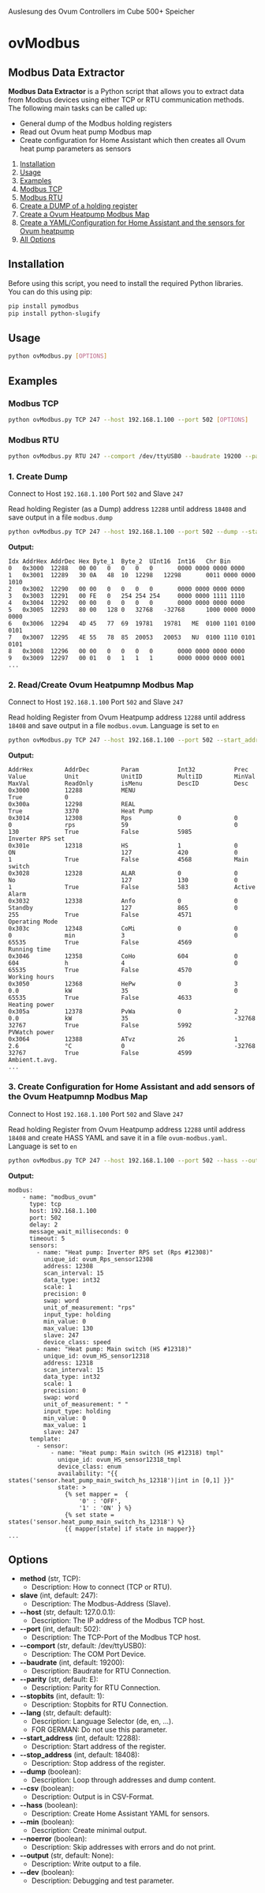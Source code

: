 Auslesung des Ovum Controllers im Cube 500+ Speicher



# ovModbus
## Modbus Data Extractor

**Modbus Data Extractor** is a Python script that allows you to extract data from Modbus devices using either TCP or RTU communication methods. 
The following main tasks can be called up:
- General dump of the Modbus holding registers
- Read out Ovum heat pump Modbus map
- Create configuration for Home Assistant which then creates all Ovum heat pump parameters as sensors

1. [Installation](#installation)
2. [Usage](#usage)
3. [Examples](#examples)
4. [Modbus TCP](#modbustcp)
5. [Modbus RTU](#modbusrtu)
6. [Create a DUMP of a holding register](#dump)
7. [Create a Ovum Heatpump Modbus Map](#ovummap)
8. [Create a YAML/Configuration for Home Assistant and the sensors for Ovum heatpump](#hass)
9. [All Options](#options)

## Installation
<a name="installation"></a>

Before using this script, you need to install the required Python libraries. You can do this using pip:

```bash
pip install pymodbus
pip install python-slugify
```

## Usage
<a name="usage"></a>

```bash
python ovModbus.py [OPTIONS]
```
## Examples
<a name="examples"></a>
### Modbus TCP
<a name="modbustcp"></a>
```bash
python ovModbus.py TCP 247 --host 192.168.1.100 --port 502 [OPTIONS]
```

### Modbus RTU
<a name="modbusrtu"></a>
```bash
python ovModbus.py RTU 247 --comport /dev/ttyUSB0 --baudrate 19200 --parity E --stopbits 1 [OPTIONS]
```

### 1. Create Dump
<a name="dump"></a>
Connect to Host ```192.168.1.100``` Port ```502``` and Slave ```247```

Read holding Register (as a Dump) address ```12288``` until address ```18408``` and save output in a file ```modbus.dump```
```bash
python ovModbus.py TCP 247 --host 192.168.1.100 --port 502 --dump --start_address 12288 --stop_address 18408 --output modbus.dump
```
**Output:**
```
Idx	AddrHex	AddrDec	Hex	Byte_1	Byte_2	UInt16	Int16	Chr	Bin
0	0x3000	12288	00 00	0	0	0	0		0000 0000 0000 0000
1	0x3001	12289	30 0A	48	10	12298	12298		0011 0000 0000 1010
2	0x3002	12290	00 00	0	0	0	0		0000 0000 0000 0000
3	0x3003	12291	00 FE	0	254	254	254		0000 0000 1111 1110
4	0x3004	12292	00 00	0	0	0	0		0000 0000 0000 0000
5	0x3005	12293	80 00	128	0	32768	-32768		1000 0000 0000 0000
6	0x3006	12294	4D 45	77	69	19781	19781	ME	0100 1101 0100 0101
7	0x3007	12295	4E 55	78	85	20053	20053	NU	0100 1110 0101 0101
8	0x3008	12296	00 00	0	0	0	0		0000 0000 0000 0000
9	0x3009	12297	00 01	0	1	1	1		0000 0000 0000 0001
...
```

### 2. Read/Create Ovum Heatpumnp Modbus Map
<a name="ovummap"></a>
Connect to Host ```192.168.1.100``` Port ```502``` and Slave ```247```

Read holding Register from Ovum Heatpump address ```12288``` until address ```18408``` and save output in a file ```modbus.ovum```. Language is set to ```en```

```bash
python ovModbus.py TCP 247 --host 192.168.1.100 --port 502 --start_address 12288 --stop_address 18408 --output modbus.ovum --lang en
```
**Output:**
```
AddrHex         AddrDec         Param           Int32           Prec            Value           Unit            UnitID          MultiID         MinVal          MaxVal          ReadOnly        isMenu          DescID          Desc
0x3000          12288           MENU                                                                                                                                                            True            0               
0x300a          12298           REAL                                                                                                                                                            True            3370            Heat Pump
0x3014          12308           Rps             0               0               0               rps             59                              0               130             True            False           5985            Inverter RPS set
0x301e          12318           HS              1               0               ON                              127             420             0               1               True            False           4568            Main switch
0x3028          12328           ALAR            0               0               No                              127             130             0               1               True            False           583             Active Alarm
0x3032          12338           Anfo            0               0               Standby                         127             865             0               255             True            False           4571            Operating Mode
0x303c          12348           CoMi            0               0               0               min             3                               0               65535           True            False           4569            Running time
0x3046          12358           CoHo            604             0               604             h               4                               0               65535           True            False           4570            Working hours
0x3050          12368           HePw            0               3               0.0             kW              35                              0               65535           True            False           4633            Heating power
0x305a          12378           PvWa            0               2               0.0             kW              35                              -32768          32767           True            False           5992            PVWatch power
0x3064          12388           ATvz            26              1               2.6             °C              0                               -32768          32767           True            False           4599            Ambient.t.avg.
...
```

### 3. Create Configuration for Home Assistant and add sensors of the Ovum Heatpumnp Modbus Map
<a name="hass"></a>
Connect to Host ```192.168.1.100``` Port ```502``` and Slave ```247```

Read holding Register from Ovum Heatpump address ```12288``` until address ```18408``` and create HASS YAML and save it in a file ```ovum-modbus.yaml```. Language is set to ```en```

```bash
python ovModbus.py TCP 247 --host 192.168.1.100 --port 502 --hass --output ovum-modbus.yaml --lang en
```
**Output:**
```
modbus:
    - name: "modbus_ovum"
      type: tcp
      host: 192.168.1.100
      port: 502
      delay: 2
      message_wait_milliseconds: 0
      timeout: 5
      sensors:
        - name: "Heat pump: Inverter RPS set (Rps #12308)"         
          unique_id: ovum_Rps_sensor12308
          address: 12308
          scan_interval: 15                
          data_type: int32
          scale: 1
          precision: 0
          swap: word
          unit_of_measurement: "rps"
          input_type: holding
          min_value: 0
          max_value: 130
          slave: 247                    
          device_class: speed
        - name: "Heat pump: Main switch (HS #12318)"         
          unique_id: ovum_HS_sensor12318
          address: 12318
          scan_interval: 15                
          data_type: int32
          scale: 1
          precision: 0
          swap: word
          unit_of_measurement: " "
          input_type: holding
          min_value: 0
          max_value: 1
          slave: 247
      template:
        - sensor:
            - name: "Heat pump: Main switch (HS #12318) tmpl"
              unique_id: ovum_HS_sensor12318_tmpl            
              device_class: enum
              availability: "{{ states('sensor.heat_pump_main_switch_hs_12318')|int in [0,1] }}"
              state: >
                {% set mapper =  {
                    '0' : 'OFF',
                    '1' : 'ON' } %}            
                {% set state = states('sensor.heat_pump_main_switch_hs_12318') %}
                {{ mapper[state] if state in mapper}}
...
```

## Options
<a name="options"></a>

- **method** (str, TCP):
  - Description: How to connect (TCP or RTU).
- **slave** (int, default: 247):
  - Description: The Modbus-Address (Slave).
- **--host** (str, default: 127.0.0.1):
  - Description: The IP address of the Modbus TCP host.
- **--port** (int, default: 502):
  - Description: The TCP-Port of the Modbus TCP host.
- **--comport** (str, default: /dev/ttyUSB0):
  - Description: The COM Port Device.
- **--baudrate** (int, default: 19200):
  - Description: Baudrate for RTU Connection.
- **--parity** (str, default: E):
  - Description: Parity for RTU Connection.
- **--stopbits** (int, default: 1):
  - Description: Stopbits for RTU Connection.
- **--lang** (str, default: default):
  - Description: Language Selector (de, en, ...).
  - FOR GERMAN: Do not use this parameter.
- **--start_address** (int, default: 12288):
  - Description: Start address of the register.
- **--stop_address** (int, default: 18408):
  - Description: Stop address of the register.
- **--dump** (boolean):
  - Description: Loop through addresses and dump content.
- **--csv** (boolean):
  - Description: Output is in CSV-Format.
- **--hass** (boolean):
  - Description: Create Home Assistant YAML for sensors.
- **--min** (boolean):
  - Description: Create minimal output.
- **--noerror** (boolean):
  - Description: Skip addresses with errors and do not print.
- **--output** (str, default: None):
  - Description: Write output to a file.
- **--dev** (boolean):
  - Description: Debugging and test parameter.

